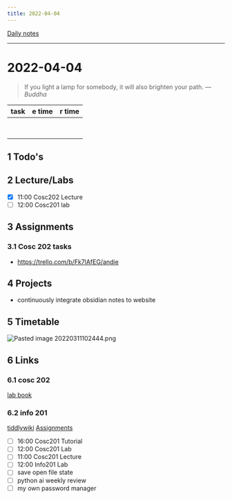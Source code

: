 ```yaml
---
title: 2022-04-04
---
```

[Daily notes](content/notes/daily-notes.md)

---

# 2022-04-04
> If you light a lamp for somebody, it will also brighten your path.
> — <cite>Buddha</cite>

| task                     | e time | r time |
| ------------------------ | ------ | ------ |
|                          |        |        |
|                          |        |        |
|                          |        |        |
|                          |        |        |
|                          |        |        |
|                          |        |        |
|                          |        |        |
|                          |        |        |
## 1 Todo's

## 2 Lecture/Labs
- [x] 11:00 Cosc202 Lecture
- [ ] 12:00 Cosc201 lab
## 3 Assignments

### 3.1 Cosc 202 tasks
- https://trello.com/b/Fk7lAfEG/andie


## 4 Projects
- continuously integrate obsidian notes to website

## 5 Timetable
![Pasted image 20220311102444.png](None)

## 6 Links
### 6.1 cosc 202 
[lab book](https://cosc202.cspages.otago.ac.nz/lab-book/COSC202LabBook.pdf)

### 6.2 info 201
[tiddlywiki](https://isgb.otago.ac.nz/infosci/INFO201/labs_release/raw/master/output/info201_labs.html#)
[Assignments](https://isgb.otago.ac.nz/info201/shared/assignments_release/raw/master/output/INFO201_Assignments.html)

- [ ] 16:00 Cosc201 Tutorial
- [ ] 12:00 Cosc201 Lab
- [ ] 11:00 Cosc201 Lecture
- [ ] 12:00 Info201 Lab
- [ ] save open file state
- [ ] python ai weekly review
- [ ] my own password manager